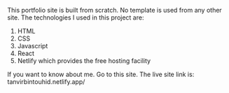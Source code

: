 This portfolio site is built from scratch. No template is used from any other site. The technologies I used in this project are:
1. HTML
2. CSS
3. Javascript
4. React 
5. Netlify which provides the free hosting facility

If you want to know about me. Go to this site. The live site link is:
tanvirbintouhid.netlify.app/
